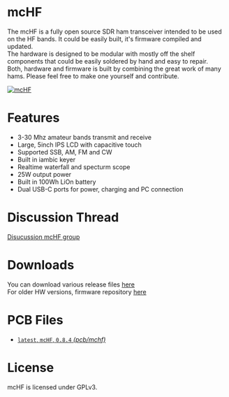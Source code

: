 # mcHF

The mcHF is a fully open source SDR ham transceiver intended to be used on the HF bands. It could be easily built, it's firmware compiled and updated.\
The hardware is designed to be modular with mostly off the shelf components that could be easily soldered by hand and easy to repair.\
Both, hardware and firmware is built by combining the great work of many hams. Please feel free to make one yourself and contribute.

[![mcHF](https://img.youtube.com/vi/kt2p1det-wE/0.jpg)](https://www.youtube.com/watch?v=kt2p1det-wE)

# Features

<ul>
  <li>3-30 Mhz amateur bands transmit and receive</li>
  <li>Large, 5inch IPS LCD with capacitive touch</li>
  <li>Supported SSB, AM, FM and CW</li>
  <li>Built in iambic keyer</li>
  <li>Realtime waterfall and specturm scope</li>
  <li>25W output power</li>
  <li>Built in 100Wh LiOn battery</li>
  <li>Dual USB-C ports for power, charging and PC connection</li>
</ul>

# Discussion Thread

[Disucussion mcHF group](https://groups.io/g/mcHF/)

# Downloads

You can download various release files [here](http://www.m0nka.co.uk) \
For older HW versions, firmware repository [here](https://github.com/df8oe/UHSDR)

# PCB Files

 * [`latest`, `mcHF`, `0.8.4` *(pcb/mchf)*](./pcb/mchf)

# License

mcHF is licensed under GPLv3.
